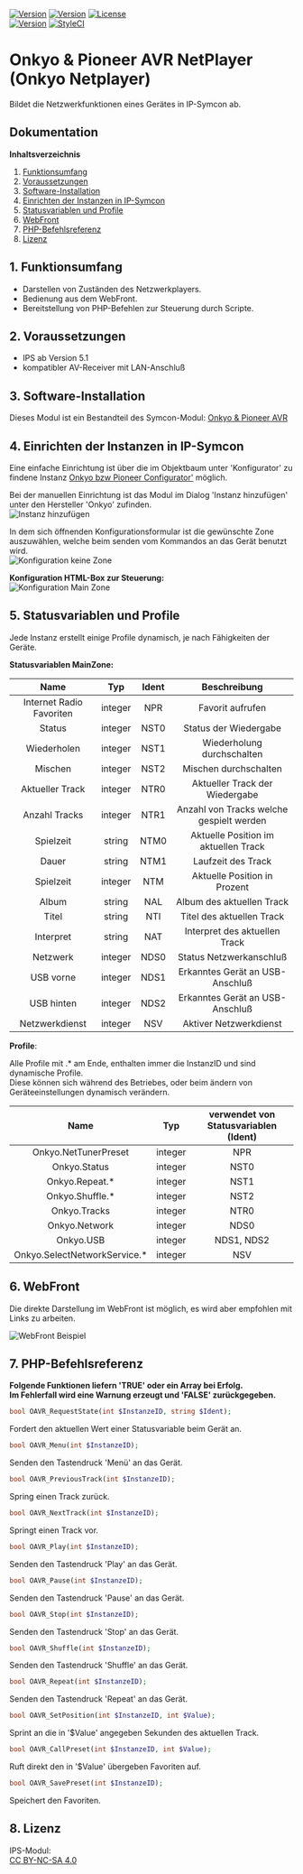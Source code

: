 [![Version](https://img.shields.io/badge/Symcon-PHPModul-red.svg)](https://www.symcon.de/service/dokumentation/entwicklerbereich/sdk-tools/sdk-php/)
[![Version](https://img.shields.io/badge/Modul%20Version-2.00-blue.svg)]()
[![License](https://img.shields.io/badge/License-CC%20BY--NC--SA%204.0-green.svg)](https://creativecommons.org/licenses/by-nc-sa/4.0/)  
[![Version](https://img.shields.io/badge/Symcon%20Version-5.1%20%3E-green.svg)](https://www.symcon.de/forum/threads/30857-IP-Symcon-5-1-%28Stable%29-Changelog)
[![StyleCI](https://styleci.io/repos/45338104/shield?style=flat)](https://styleci.io/repos/45338104)  

# Onkyo & Pioneer AVR NetPlayer (Onkyo Netplayer)
Bildet die Netzwerkfunktionen eines Gerätes in IP-Symcon ab.  

## Dokumentation

**Inhaltsverzeichnis**

1. [Funktionsumfang](#1-funktionsumfang) 
2. [Voraussetzungen](#2-voraussetzungen)
3. [Software-Installation](#3-software-installation)
4. [Einrichten der Instanzen in IP-Symcon](#4-einrichten-der-instanzen-in-ip-symcon)
5. [Statusvariablen und Profile](#5-statusvariablen-und-profile)
6. [WebFront](#6-webfront)
7. [PHP-Befehlsreferenz](#7-php-befehlsreferenz) 
8. [Lizenz](#8-lizenz)

## 1. Funktionsumfang

 - Darstellen von Zuständen des Netzwerkplayers.    
 - Bedienung aus dem WebFront.  
 - Bereitstellung von PHP-Befehlen zur Steuerung durch Scripte.  

## 2. Voraussetzungen

 - IPS ab Version 5.1  
 - kompatibler AV-Receiver mit LAN-Anschluß  

## 3. Software-Installation

Dieses Modul ist ein Bestandteil des Symcon-Modul: [Onkyo & Pioneer AVR](../)  

## 4. Einrichten der Instanzen in IP-Symcon

Eine einfache Einrichtung ist über die im Objektbaum unter 'Konfigurator' zu findene Instanz [Onkyo bzw Pioneer Configurator'](../OnkyoConfigurator/readme.md) möglich.  

Bei der manuellen Einrichtung ist das Modul im Dialog 'Instanz hinzufügen' unter den Hersteller 'Onkyo' zufinden.  
![Instanz hinzufügen](../imgs/instanzen.png)  

In dem sich öffnenden Konfigurationsformular ist die gewünschte Zone auszuwählen, welche beim senden vom Kommandos an das Gerät benutzt wird.  
![Konfiguration keine Zone](../imgs/conf_netplayer1.png)  

**Konfiguration HTML-Box zur Steuerung:**  
![Konfiguration Main Zone](../imgs/conf_netplayer2.png)  

## 5. Statusvariablen und Profile

Jede Instanz erstellt einige Profile dynamisch, je nach Fähigkeiten der Geräte.  

**Statusvariablen MainZone:**  

| Name                        | Typ     | Ident     | Beschreibung                                              |
| :-------------------------: | :-----: | :-------: | :-------------------------------------------------------: |
| Internet Radio Favoriten    | integer | NPR       | Favorit aufrufen                                          |
| Status                      | integer | NST0      | Status der Wiedergabe                                     |
| Wiederholen                 | integer | NST1      | Wiederholung durchschalten                                |
| Mischen                     | integer | NST2      | Mischen durchschalten                                     |
| Aktueller Track             | integer | NTR0      | Aktueller Track der Wiedergabe                            |
| Anzahl Tracks               | integer | NTR1      | Anzahl von Tracks welche gespielt werden                  |
| Spielzeit                   | string  | NTM0      | Aktuelle Position im aktuellen Track                      |
| Dauer                       | string  | NTM1      | Laufzeit des Track                                        |
| Spielzeit                   | integer | NTM       | Aktuelle Position in Prozent                              |
| Album                       | string  | NAL       | Album des aktuellen Track                                 |
| Titel                       | string  | NTI       | Titel des aktuellen Track                                 |
| Interpret                   | string  | NAT       | Interpret des aktuellen Track                             |
| Netzwerk                    | integer | NDS0      | Status Netzwerkanschluß                                   |
| USB vorne                   | integer | NDS1      | Erkanntes Gerät an USB-Anschluß                           |
| USB hinten                  | integer | NDS2      | Erkanntes Gerät an USB-Anschluß                           |
| Netzwerkdienst              | integer | NSV       | Aktiver Netzwerkdienst                                    |


**Profile**:
 
 Alle Profile mit .* am Ende, enthalten immer die InstanzID und sind dynamische Profile.  
 Diese können sich während des Betriebes, oder beim ändern von Geräteeinstellungen dynamisch verändern.  

| Name                          | Typ     | verwendet von Statusvariablen  (Ident) |
| :---------------------------: | :-----: | :------------------------------------: |
| Onkyo.NetTunerPreset          | integer | NPR                                    |
| Onkyo.Status                  | integer | NST0                                   |
| Onkyo.Repeat.*                | integer | NST1                                   |
| Onkyo.Shuffle.*               | integer | NST2                                   |
| Onkyo.Tracks                  | integer | NTR0                                   |
| Onkyo.Network                 | integer | NDS0                                   |
| Onkyo.USB                     | integer | NDS1, NDS2                             |
| Onkyo.SelectNetworkService.*  | integer | NSV                                    |

## 6. WebFront

Die direkte Darstellung im WebFront ist möglich, es wird aber empfohlen mit Links zu arbeiten.  

![WebFront Beispiel](../imgs/webfront_netplayer.png)  


## 7. PHP-Befehlsreferenz

**Folgende Funktionen liefern 'TRUE' oder ein Array bei Erfolg.  
Im Fehlerfall wird eine Warnung erzeugt und 'FALSE' zurückgegeben.**  


```php
bool OAVR_RequestState(int $InstanzeID, string $Ident);
```
Fordert den aktuellen Wert einer Statusvariable beim Gerät an.  

```php
bool OAVR_Menu(int $InstanzeID);
```
Senden den Tastendruck 'Menü' an das Gerät.  

```php
bool OAVR_PreviousTrack(int $InstanzeID);
```
Spring einen Track zurück.  
  
```php
bool OAVR_NextTrack(int $InstanzeID);
```
Springt einen Track vor.  
  
```php
bool OAVR_Play(int $InstanzeID);
```
Senden den Tastendruck 'Play' an das Gerät.  
  
```php
bool OAVR_Pause(int $InstanzeID);
```
Senden den Tastendruck 'Pause' an das Gerät.  
  
```php
bool OAVR_Stop(int $InstanzeID);
```
Senden den Tastendruck 'Stop' an das Gerät.  
  
```php
bool OAVR_Shuffle(int $InstanzeID);
```
Senden den Tastendruck 'Shuffle' an das Gerät.  
  
```php
bool OAVR_Repeat(int $InstanzeID);
```
Senden den Tastendruck 'Repeat' an das Gerät.  
  
```php
bool OAVR_SetPosition(int $InstanzeID, int $Value);
```
Sprint an die in '$Value' angegeben Sekunden des aktuellen Track.  
  
```php
bool OAVR_CallPreset(int $InstanzeID, int $Value);
```
Ruft direkt den in '$Value' übergeben Favoriten auf.  
  
```php
bool OAVR_SavePreset(int $InstanzeID);
```
Speichert den Favoriten.  
 

## 8. Lizenz

  IPS-Modul:  
  [CC BY-NC-SA 4.0](https://creativecommons.org/licenses/by-nc-sa/4.0/)  
